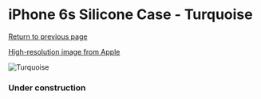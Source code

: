 # iPhone 6s Silicone Case - Turquoise

[Return to previous page](/iphone_6)

[High-resolution image from Apple](https://store.storeimages.cdn-apple.com/8756/as-images.apple.com/is/MLCW2?wid=4500&hei=4500&fmt=png)

<div style="width: 384px"><img src="/everysource/MLCW2.png" alt="Turquoise"></div>

### Under construction
